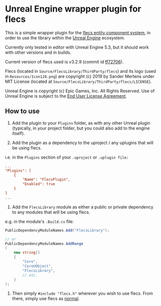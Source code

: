 # Unreal Engine wrapper plugin for flecs

This is a simple wrapper plugin for the [flecs entity component system](https://www.flecs.dev), in order to use the library within the [Unreal Engine](https://www.unrealengine.com) ecosystem.

Currently only tested in editor with Unreal Engine 5.3, but it should work with other versions and in builds.

Current version of flecs used is v3.2.9 (commit id [ff72706](https://github.com/SanderMertens/flecs/commit/ff72706446d9865e6563a1dc505f4f352f72be4a)).

Flecs (located in `Source/FlecsLibrary/ThirdParty/flecs`) and its logo (used in `Resources/Icon128.png`) are copyright (c) 2019 by Sander Mertens under MIT License (located at `Source/FlecsLibrary/ThirdParty/flecs/LICENSE`).

Unreal Engine is copyright (c) Epic Games, Inc. All Rights Reserved. Use of Unreal Engine is subject to the [End User License Agreement](https://www.unrealengine.com/eula).

## How to use

1. Add the plugin to your `Plugins` folder, as with any other Unreal plugin (typically, in your project folder, but you could also add to the engine itself).

1. Add the plugin as a dependency to the uproject / any uplugins that will be using flecs.

i.e. in the `Plugins` section of your `.uproject` or `.uplugin file:`
```ini
...
"Plugins": [
    {
        "Name": "FlecsPlugin",
        "Enabled": true
    }
]
...
```

1. Add the `FlecsLibrary` module as either a public or private dependency to any modules that will be using flecs.

e.g. in the module's `.Build.cs` file:
```csharp
PublicDependencyModuleNames.Add("FlecsLibrary");

// or
PublicDependencyModuleNames.AddRange
(
    new string[]
    {
        "Core",
        "CoreUObject",
        "FlecsLibrary",
        // etc.
    }
);
```

1. Then simply `#include "flecs.h"` wherever you wish to use flecs. From there, simply use flecs as [normal](https://www.flecs.dev/flecs/md_docs_Docs.html).
